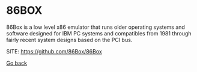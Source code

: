 # 86BOX

 86Box is a low level x86 emulator that runs older operating systems 
 and software designed for IBM PC systems and compatibles from 1981 
 through fairly recent system designs based on the PCI bus.
 
 SITE: https://github.com/86Box/86Box

 [Go back](./)
